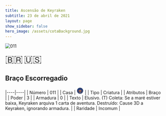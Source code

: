 ```yaml
---
title: Ascensão de Keyraken
subtitle: 23 de abril de 2021
layout: page
show_sidebar: false
hero_image: /assets/cotaBackground.jpg
---
```


![011](https://cards-keyforge.s3.eu-north-1.amazonaws.com/media/pt/rotk/011.png)

<span title="Português" style="font-size: 32px;cursor: pointer;" onclick="javascript:document.querySelector('img[alt=\'011\']').src=document.querySelector('img[alt=\'011\']').src.replace(/media\/[^/]+/, 'media/pt')">🇧🇷</span>
<span title="English" style="font-size: 32px;cursor: pointer;" onclick="javascript:document.querySelector('img[alt=\'011\']').src=document.querySelector('img[alt=\'011\']').src.replace(/media\/[^/]+/, 'media/en')">🇺🇸</span>

## Braço Escorregadio

|----|----|
| Número | 011 |
| Casa | ![Keyraken](https://raw.githubusercontent.com/cardsofkeyforge/cardsofkeyforge.github.io/master/rotk/keyraken.png "Keyraken") |
| Tipo | Criatura |
| Atributos | Braço |
| Poder | 3 |
| Armadura | 0 |
| Texto | Elusivo. (T) Coleta: Se a maré estiver baixa, Keyraken arquiva 1 carta de aventura. Destruído: Cause 3D a Keyraken, ignorando armadura. |
| Raridade | Incomum |
